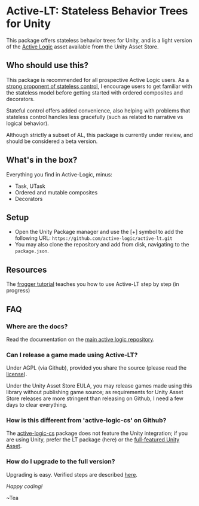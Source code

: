 # Active-LT: Stateless Behavior Trees for Unity

This package offers stateless behavior trees for Unity, and is a light version
of the [Active Logic](https://assetstore.unity.com/packages/tools/ai/active-logic-151850)
asset available from the Unity Asset Store.

## Who should use this?

This package is recommended for all prospective Active Logic users. As a [strong proponent of
stateless control](https://www.gamasutra.com/blogs/ThibaudDeSouza/20201012/371528/Behavior_trees_and_the_future_of_intelligent_control.php), I encourage users to get familiar with the stateless model before getting
started with ordered composites and decorators.

Stateful control offers added convenience, also helping with problems that stateless control
handles less gracefully (such as related to narrative vs logical behavior).

Although strictly a subset of AL, this package is currently under review, and should be
considered a beta version.

## What's in the box?

Everything you find in Active-Logic, minus:
- Task, UTask
- Ordered and mutable composites
- Decorators

## Setup

- Open the Unity Package manager and use the [+] symbol to add the following URL: `https://github.com/active-logic/active-lt.git`
- You may also clone the repository and add from disk, navigating to the `package.json`.

## Resources

The [frogger tutorial](https://github.com/active-logic/active-lt-demos/Frogger) teaches you how to use Active-LT step by step (in progress)

## FAQ

### Where are the docs?

Read the documentation on the [main active logic repository](https://github.com/active-logic/activelogic-cs).

### Can I release a game made using Active-LT?

Under AGPL (via Github), provided you share the source (please read the [license](LICENSE)).

Under the Unity Asset Store EULA, you may release games made using this library without publishing
game source; as requirements for Unity Asset Store releases are more stringent than releasing on Github,
I need a few days to clear everything.

### How is this different from 'active-logic-cs' on Github?

The [active-logic-cs](https://github.com/active-logic/activelogic-cs) package does not feature the Unity integration; if you are using Unity, prefer the LT package (here) or the [full-featured Unity Asset](https://assetstore.unity.com/packages/tools/ai/active-logic-151850).

### How do I upgrade to the full version?

Upgrading is easy. Verified steps are described [here](https://github.com/active-logic/activelogic-cs/blob/master/Doc/Upgrading.md#1-remove-active-lt).

*Happy coding!*

~Tea
